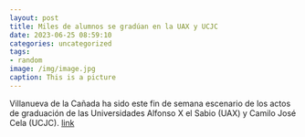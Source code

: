 ```yaml
---
layout: post
title: Miles de alumnos se gradúan en la UAX y UCJC
date: 2023-06-25 08:59:10
categories: uncategorized
tags:
- random
image: /img/image.jpg
caption: This is a picture
---
```

Villanueva de la Cañada ha sido este fin de semana escenario de los actos de graduación de las Universidades Alfonso X el Sabio (UAX) y Camilo José Cela (UCJC).   [link](https://www.ayto-villacanada.es/tu-ayuntamiento/miles-de-alumnos-se-graduan-en-la-uax-y-ucjc/)
